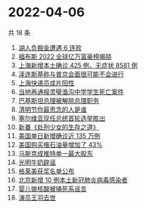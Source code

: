 # 2022-04-06

共 18 条

<!-- BEGIN ZHIHUSEARCH -->
<!-- 最后更新时间 Wed Apr 06 2022 04:08:41 GMT+0800 (China Standard Time) -->
1. [湖人负掘金遭遇 6 连败](https://www.zhihu.com/search?q=湖人)
1. [福布斯 2022 全球亿万富豪榜揭晓](https://www.zhihu.com/search?q=福布斯)
1. [上海新增本土确诊 425 例，无症状 8581 例](https://www.zhihu.com/search?q=上海新增)
1. [泽连斯基称与普京会面很可能不会进行](https://www.zhihu.com/search?q=泽连斯基)
1. [上海快递员成片阳性](https://www.zhihu.com/search?q=上海快递员)
1. [当地再通报灵璧渔沟中学学生死亡案件](https://www.zhihu.com/search?q=灵璧)
1. [巴基斯坦总理被解除总理职务](https://www.zhihu.com/search?q=巴基斯坦)
1. [清明节你最思念的人是谁](https://www.zhihu.com/search?q=清明节)
1. [塞尔维亚现任总统首轮选举胜出](https://www.zhihu.com/search?q=塞尔维亚现任总统)
1. [新番《处刑少女的生存之道》](https://www.zhihu.com/search?q=处刑少女的生存之道)
1. [美国单日新增确诊近 135 万例](https://www.zhihu.com/search?q=美国疫情)
1. [美国购买俄石油量增加了 43%](https://www.zhihu.com/search?q=美国购买俄石油量增加)
1. [马斯克成推特单一最大股东](https://www.zhihu.com/search?q=马斯克)
1. [光明牛奶辟谣](https://www.zhihu.com/search?q=光明牛奶)
1. [格莱美获奖名单公布](https://www.zhihu.com/search?q=格莱美)
1. [北京新增 10 例本土新冠肺炎病毒感染者](https://www.zhihu.com/search?q=北京疫情)
1. [婴儿做核酸被捅死系谣言](https://www.zhihu.com/search?q=婴儿做核酸被捅死)
1. [演员王羽去世](https://www.zhihu.com/search?q=王羽)
<!-- END ZHIHUSEARCH -->
